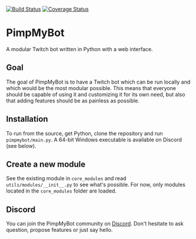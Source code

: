 [![Build Status](https://travis-ci.org/Gagaro/PimpMyBot.svg?branch=master)](https://travis-ci.org/Gagaro/PimpMyBot)
[![Coverage Status](https://coveralls.io/repos/github/Gagaro/PimpMyBot/badge.svg?branch=master)](https://coveralls.io/github/Gagaro/PimpMyBot?branch=master)

# PimpMyBot
A modular Twitch bot written in Python with a web interface.


## Goal

The goal of PimpMyBot is to have a Twitch bot which can be run locally and which would be the most modular possible.
This means that everyone should be capable of using it and customizing it for its own need, but also that adding features should be as painless as possible.

## Installation

To run from the source, get Python, clone the repository and run `pimpmybot/main.py`. A 64-bit Windows executable is available on Discord (see below).

## Create a new module

See the existing module in `core_modules` and read `utils/modules/__init__.py` to see what's possible. For now, only modules located in the `core_modules` folder are loaded.

## Discord

You can join the PimpMyBot community on [Discord](https://discord.gg/0yHGB61zLB2H3VSY). Don't hesitate to ask question, propose features or just say hello.